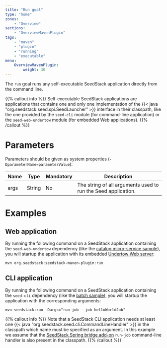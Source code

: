 ```yaml
---
title: "Run goal"
type: "home"
zones:
    - "Overview"
sections:
    - "OverviewMavenPlugin"
tags:
    - "maven"
    - "plugin"
    - "running"
    - "executable"
menu:
    OverviewMavenPlugin:
        weight: 30
---
```


The `run` goal runs any self-executable SeedStack application directly from the command line.<!--more-->

{{% callout info %}}
Self-executable SeedStack applications are applications that contains one and only one implementation of the {{< java "org.seedstack.seed.spi.SeedLauncher" >}}
interface in their classpath, like the one provided by the `seed-cli` module (for command-line application) or the `seed-web-undertow`
module (for embedded Web applications).
{{% /callout %}}

# Parameters

Parameters should be given as system properties (`-DparameterName=parameterValue`):

<table class="table table-striped table-bordered table-condensed">
    <thead>
    <tr>
        <th>Name</th>
        <th>Type</th>
        <th>Mandatory</th>
        <th>Description</th>
    </tr>
    </thead>
    <tbody>
    <tr>
        <td>args</td>
        <td>String</td>
        <td>No</td>
        <td>The string of all arguments used to run the Seed application.</td>
    </tr>
    </tbody>
</table>

# Examples

## Web application

By running the following command on a SeedStack application containing the `seed-web-undertow` dependency (like the
[catalog micro-service sample](https://github.com/seedstack/catalog-microservice-sample)), you will startup the application
with its embedded [Undertow Web server](http://undertow.io/):

    mvn org.seedstack:seedstack-maven-plugin:run

## CLI application

By running the following command on a SeedStack application containing the `seed-cli` dependency (like the
[batch sample](https://github.com/seedstack/samples/tree/master/batch)), you will startup the application with the
corresponding arguments:

    mvn seedstack:run -Dargs="run-job --job helloWorldJob"

{{% callout info %}}
Note that a SeedStack CLI application needs at least one {{< java "org.seedstack.seed.cli.CommandLineHandler" >}} in the
classpath which name must be specified as an argument. In this example we assume that the [SeedStack Spring bridge add-on](http://seedstack.org/addons/spring-bridge/batch)
`run-job` command-line handler is also present in the classpath.
{{% /callout %}}
